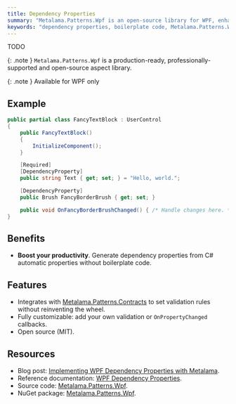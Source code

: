 ```yaml
---
title: Dependency Properties
summary: "Metalama.Patterns.Wpf is an open-source library for WPF, enhancing productivity by generating dependency properties without boilerplate code."
keywords: "dependency properties, boilerplate code, Metalama.Patterns.Wpf, WPF, C# automatic properties, productivity, open-source library, validation rules, OnPropertyChanged callbacks"
---
```


TODO

{: .note }
`Metalama.Patterns.Wpf` is a production-ready, professionally-supported and open-source aspect library. <i class="supported no-tooltip"></i>


{: .note }
Available for WPF only


## Example

```csharp
public partial class FancyTextBlock : UserControl
{
    public FancyTextBlock()
    {
        InitializeComponent();
    }

    [Required]
    [DependencyProperty]
    public string Text { get; set; } = "Hello, world.";

    [DependencyProperty]
    public Brush FancyBorderBrush { get; set; }

    public void OnFancyBorderBrushChanged() { /* Handle changes here. */}
}
```

## Benefits

* **Boost your productivity**. Generate dependency properties from C# automatic properties without boilerplate code.

## Features

* Integrates with [Metalama.Patterns.Contracts](https://doc.metalama.net/patterns/contracts) to set validation
  rules without reinventing the wheel.
* Fully customizable: add your own validation or `OnPropertyChanged` callbacks.
* Open source (MIT).

## Resources

* Blog
  post: [Implementing WPF Dependency Properties with Metalama](https://metalama.net/blog/wpf-dependency-property-metalama).
* Reference
  documentation: [WPF Dependency Properties](https://doc.metalama.net/patterns/wpf/dependency-property).
* Source
  code: [Metalama.Patterns.Wpf](https://github.com/postsharp/Metalama.Patterns/tree/HEAD/src/Metalama.Patterns.Wpf).
* NuGet package: [Metalama.Patterns.Wpf](https://www.nuget.org/packages/Metalama.Patterns.Wpf).

